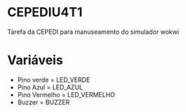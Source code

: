 # CEPEDIU4T1

Tarefa da CEPEDI para manuseamento do simulador wokwi

# Variáveis

- Pino verde = LED_VERDE
- Pino Azul = LED_AZUL
- Pino Vermelho = LED_VERMELHO
- Buzzer = BUZZER
